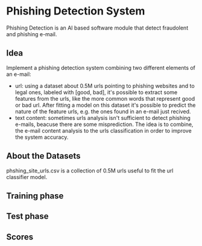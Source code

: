 # Phishing Detection System
Phishing Detection is an AI based software module that detect fraudolent and phishing e-mail.

## Idea
Implement a phishing detection system combining two different elements of an e-mail:
- url: using a dataset about 0.5M urls pointing to phishing websites and to legal ones, labeled with [good, bad], it's possible to extract some features from the urls, like the more common words that represent good or bad url. After fitting a model on this dataset it's possible to predict the nature of the feature urls, e.g. the ones found in an e-mail just recived.
- text content: sometimes urls analysis isn't sufficient to detect phishing e-mails, beacuse there are some misprediction. The idea is to combine, the e-mail content analysis to the urls classification in order to improve the system accuracy.

## About the Datasets
phshing_site_urls.csv is a collection of 0.5M urls useful to fit the url classifier model.


## Training phase

## Test phase

## Scores